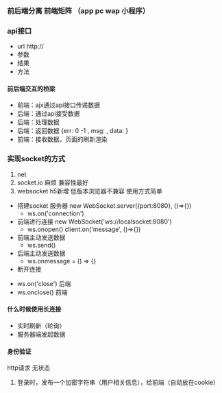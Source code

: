 ### 前后端分离 前端矩阵 （app pc wap 小程序）

### api接口 

  + url http://
  + 参数
  + 结果
  + 方法

#### 前后端交互的桥梁

  + 前端：ajx通过api接口传递数据
  + 后端：通过api接受数据
  + 后端：处理数据
  + 后端：返回数据 {err: 0 -1 , msg: , data: }
  + 前端：接收数据，页面的刷新渲染


### 实现socket的方式

  1. net
  2. socket.io 麻烦 兼容性最好
  3. websocket h5新增 低版本浏览器不兼容 使用方式简单

  + 搭建socket 服务器 new WebSocket.server({port:8080}, ()=>{})
    - ws.on('connection')
  + 前端进行连接 new WebSocket('ws://localsocket:8080')
    - ws.onopen()
    client.on('message', ()=>{})
  + 前端主动发送数据
    - ws.send()
  + 后端主动发送数据
    - ws.onmessage = () => {}
  + 断开连接
   - ws.on('close') 后端
   - ws.onclose() 前端

#### 什么时候使用长连接
  + 实时刷新（轮询）
  + 服务器端发起数据

#### 身份验证

  http请求 无状态

  1. 登录时，发布一个加密字符串（用户相关信息），给前端（自动放在cookie）